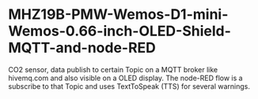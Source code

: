 # MHZ19B-PMW-Wemos-D1-mini-Wemos-0.66-inch-OLED-Shield-MQTT-and-node-RED
CO2 sensor, data publish to certain Topic on a MQTT broker like hivemq.com  and also visible on a OLED display. The node-RED flow is a subscribe to that Topic and uses TextToSpeak (TTS) for several warnings.   
